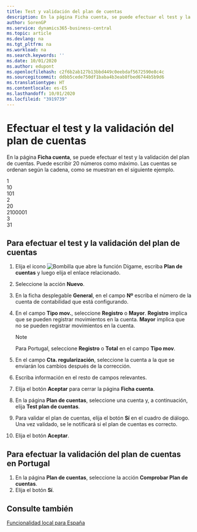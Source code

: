 ```yaml
---
title: Test y validación del plan de cuentas
description: En la página Ficha cuenta, se puede efectuar el test y la validación del plan de cuentas. Puede escribir 20 números como máximo. Las cuentas se ordenan según la cadena.
author: SorenGP
ms.service: dynamics365-business-central
ms.topic: article
ms.devlang: na
ms.tgt_pltfrm: na
ms.workload: na
ms.search.keywords: ''
ms.date: 10/01/2020
ms.author: edupont
ms.openlocfilehash: c2f6b2ab127b13bbd449c0eebdaf5672590e8c4c
ms.sourcegitcommit: ddbb5cede750df1baba4b3eab8fbed6744b5b9d6
ms.translationtype: HT
ms.contentlocale: es-ES
ms.lasthandoff: 10/01/2020
ms.locfileid: "3919739"
---
```

# <a name="indent-and-validate-chart-of-accounts"></a>Efectuar el test y la validación del plan de cuentas
En la página **Ficha cuenta**, se puede efectuar el test y la validación del plan de cuentas. Puede escribir 20 números como máximo. Las cuentas se ordenan según la cadena, como se muestran en el siguiente ejemplo.  

1  
10  
101  
2  
20  
2100001  
3  
31  

## <a name="to-indent-and-validate-the-chart-of-accounts"></a>Para efectuar el test y la validación del plan de cuentas  

1.  Elija el icono ![Bombilla que abre la función Dígame](../../media/ui-search/search_small.png "Dígame qué desea hacer"), escriba **Plan de cuentas** y luego elija el enlace relacionado.  
2.  Seleccione la acción **Nuevo**.  
3.  En la ficha desplegable **General**, en el campo **Nº** escriba el número de la cuenta de contabilidad que está configurando.  
4.  En el campo **Tipo mov.**, seleccione **Registro** o **Mayor**. **Registro** implica que se pueden registrar movimientos en la cuenta. **Mayor** implica que no se pueden registrar movimientos en la cuenta.  

    > [!NOTE]  
    >  Para Portugal, seleccione **Registro** o **Total** en el campo **Tipo mov**.  

5.  En el campo **Cta. regularización**, seleccione la cuenta a la que se enviarán los cambios después de la corrección.  
6.  Escriba información en el resto de campos relevantes.  
7.  Elija el botón **Aceptar** para cerrar la página **Ficha cuenta**.  
8.  En la página **Plan de cuentas**, seleccione una cuenta y, a continuación, elija **Test plan de cuentas**.  
9. Para validar el plan de cuentas, elija el botón **Sí** en el cuadro de diálogo. Una vez validado, se le notificará si el plan de cuentas es correcto.  
10. Elija el botón **Aceptar**.  

## <a name="to-validate-the-chart-of-accounts-in-portugal"></a>Para efectuar la validación del plan de cuentas en Portugal  

1.  En la página **Plan de cuentas**, seleccione la acción **Comprobar Plan de cuentas**.  
2.  Elija el botón **Sí**.  

## <a name="see-also"></a>Consulte también  
[Funcionalidad local para España](spain-local-functionality.md)
